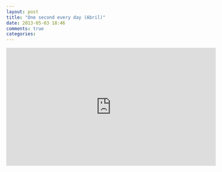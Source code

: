 ```yaml
---
layout: post
title: "One second every day (Abril)"
date: 2013-05-03 18:46
comments: true
categories: 
---
```

<iframe width="560" height="315" src="http://www.youtube.com/embed/fH7ppWsjTrA?rel=0" frameborder="0" allowfullscreen></iframe>
